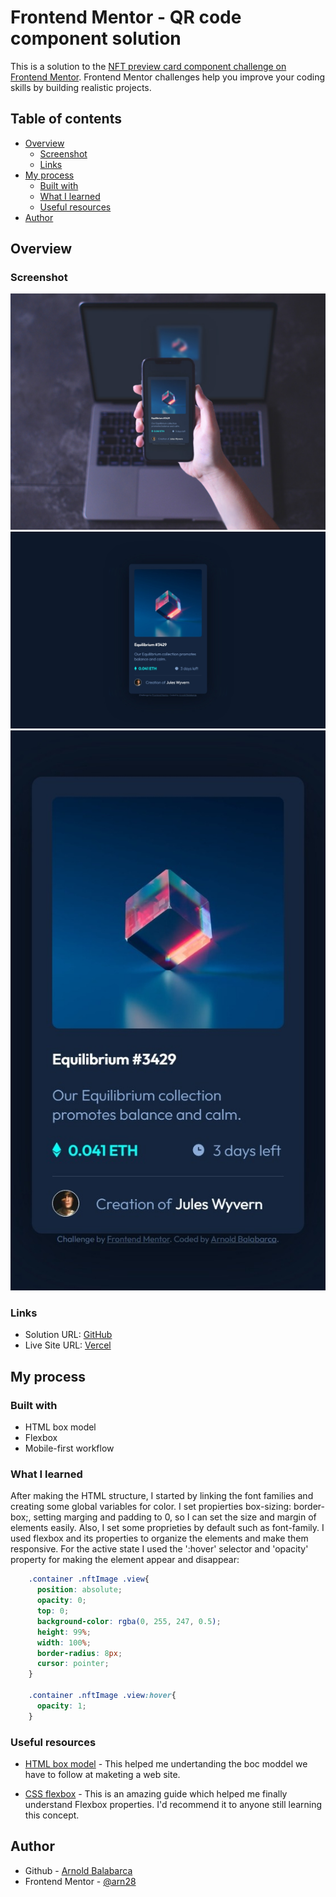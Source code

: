 # Frontend Mentor - QR code component solution

This is a solution to the [NFT preview card component challenge on Frontend Mentor](https://www.frontendmentor.io/challenges/nft-preview-card-component-SbdUL_w0U). Frontend Mentor challenges help you improve your coding skills by building realistic projects. 

## Table of contents


- [Overview](#overview)
  - [Screenshot](#screenshot)
  - [Links](#links)
- [My process](#my-process)
  - [Built with](#built-with)
  - [What I learned](#what-i-learned)
  - [Useful resources](#useful-resources)
- [Author](#author)

## Overview

### Screenshot
![](./responsive-preview.jpg)
![](./screenshot-desktop.jpeg)
![](./screenshot-mobile.jpeg)

### Links

- Solution URL: [GitHub](https://github.com/arn28/nft-preview-card-component)
- Live Site URL: [Vercel](https://qr-code-component-eta-eight.vercel.app/)

## My process

### Built with

- HTML box model
- Flexbox
- Mobile-first workflow

### What I learned

After making the HTML structure, I started by linking the font families and creating some global variables for  color.
I set propierties box-sizing: border-box;, setting marging and padding to 0, so I can set the size and margin of elements easily.
Also, I set some proprieties by default such as font-family.
I used flexbox and its properties to organize the elements and make them responsive.
For the active state I used the ':hover' selector and 'opacity' property for making the element appear and disappear:
```css
    .container .nftImage .view{
      position: absolute;
      opacity: 0;
      top: 0;
      background-color: rgba(0, 255, 247, 0.5);
      height: 99%;
      width: 100%;
      border-radius: 8px; 
      cursor: pointer;
    }

    .container .nftImage .view:hover{
      opacity: 1;  
    }
```


### Useful resources

- [HTML box model](https://www.w3schools.com/css/css_boxmodel.asp) - This helped me undertanding the boc moddel we have to follow at maketing a web site.

- [CSS flexbox](https://css-tricks.com/snippets/css/a-guide-to-flexbox/) - This is an amazing guide which helped me finally understand Flexbox properties. I'd recommend it to anyone still learning this concept.

## Author

- Github - [Arnold Balabarca](https://github.com/arn28)
- Frontend Mentor - [@arn28](https://www.frontendmentor.io/profile/arn28)

